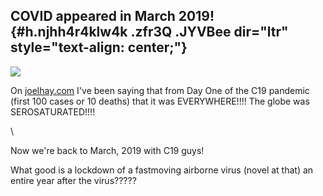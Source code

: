 
COVID appeared in March 2019! {#h.njhh4r4klw4k .zfr3Q .JYVBee dir="ltr" style="text-align: center;"}
-----------------------------

[![](https://lh4.googleusercontent.com/yNwQApQ80YYtxPg86cgyccl1hJLtaEs0oTZCNDC036U5f1Y-zIT5lsRJgEI_kJmcS5XpEc8U_VX7WGqBkiBSTar9jbiKaCaGLduAgkIlGvqdw24nGZ4=w1280)](https://www.google.com/url?q=https%3A%2F%2Fredcap.med.usc.edu%2Fsurveys%2F%3Fs%3DJ7KEL4YTKT&sa=D&sntz=1&usg=AFQjCNGgmJPVlIxKzdq9Pd16K5HC0kstRQ)

On
[joelhay.com](http://www.google.com/url?q=http%3A%2F%2Fjoelhay.com%2F&sa=D&sntz=1&usg=AFQjCNHbEihJ5-3x9wqjLWiW_9XPH8pB_w)
I've been saying that from Day One of the C19 pandemic (first 100 cases
or 10 deaths) that it was EVERYWHERE!!!! The globe was SEROSATURATED!!!!

\

Now we're back to March, 2019 with C19 guys!

What good is a lockdown of a fastmoving airborne virus (novel at that)
an entire year after the virus?????

